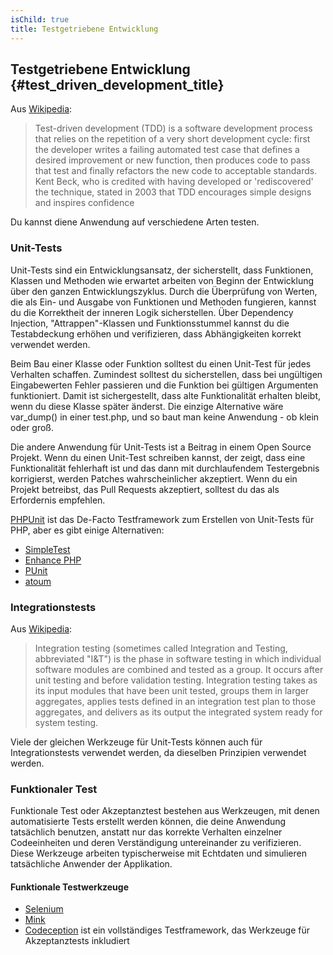 ```yaml
---
isChild: true
title: Testgetriebene Entwicklung
---
```


## Testgetriebene Entwicklung {#test_driven_development_title}

Aus [Wikipedia](http://en.wikipedia.org/wiki/Test-driven_development):

> Test-driven development (TDD) is a software development process that relies on the repetition of a very short development cycle: first the developer writes a failing automated test case that defines a desired improvement or new function, then produces code to pass that test and finally refactors the new code to acceptable standards. Kent Beck, who is credited with having developed or 'rediscovered' the technique, stated in 2003 that TDD encourages simple designs and inspires confidence

Du kannst diene Anwendung auf verschiedene Arten testen.

### Unit-Tests

Unit-Tests sind ein Entwicklungsansatz, der sicherstellt, dass Funktionen, Klassen und Methoden wie erwartet arbeiten von Beginn der Entwicklung über den ganzen Entwicklungszyklus. Durch die Überprüfung von Werten, die als Ein- und Ausgabe von Funktionen und Methoden fungieren, kannst du die Korrektheit der inneren Logik sicherstellen. Über Dependency Injection, "Attrappen"-Klassen und Funktionsstummel kannst du die Testabdeckung erhöhen und verifizieren, dass Abhängigkeiten korrekt verwendet werden.

Beim Bau einer Klasse oder Funktion solltest du einen Unit-Test für jedes Verhalten schaffen. Zumindest solltest du sicherstellen, dass bei ungültigen Eingabewerten Fehler passieren und die Funktion bei gültigen Argumenten funktioniert. Damit ist sichergestellt, dass alte Funktionalität erhalten bleibt, wenn du diese Klasse später änderst. Die einzige Alternative wäre var_dump() in einer test.php, und so baut man keine Anwendung - ob klein oder groß.

Die andere Anwendung für Unit-Tests ist a Beitrag in einem Open Source Projekt. Wenn du einen Unit-Test schreiben kannst, der zeigt, dass eine Funktionalität fehlerhaft ist und das dann mit durchlaufendem Testergebnis korrigierst, werden Patches wahrscheinlicher akzeptiert. Wenn du ein Projekt betreibst, das Pull Requests akzeptiert, solltest du das als Erfordernis empfehlen.

[PHPUnit](http://phpunit.de) ist das De-Facto Testframework zum Erstellen von Unit-Tests für PHP, aber es gibt einige Alternativen:

* [SimpleTest](http://simpletest.org)
* [Enhance PHP](http://www.enhance-php.com/)
* [PUnit](http://punit.smf.me.uk/)
* [atoum](https://github.com/atoum/atoum)

### Integrationstests

Aus [Wikipedia](http://en.wikipedia.org/wiki/Integration_testing):

> Integration testing (sometimes called Integration and Testing, abbreviated "I&T") is the phase in software testing in which individual software modules are combined and tested as a group. It occurs after unit testing and before validation testing. Integration testing takes as its input modules that have been unit tested, groups them in larger aggregates, applies tests defined in an integration test plan to those aggregates, and delivers as its output the integrated system ready for system testing.

Viele der gleichen Werkzeuge für Unit-Tests können auch für Integrationstests verwendet werden, da dieselben Prinzipien verwendet werden.

### Funktionaler Test

Funktionale Test oder Akzeptanztest bestehen aus Werkzeugen, mit denen automatisierte Tests erstellt werden können, die deine Anwendung tatsächlich benutzen, anstatt nur das korrekte Verhalten einzelner Codeeinheiten und deren Verständigung untereinander zu verifizieren. Diese Werkzeuge arbeiten typischerweise mit Echtdaten und simulieren tatsächliche Anwender der Applikation.

#### Funktionale Testwerkzeuge

* [Selenium](http://seleniumhq.com)
* [Mink](http://mink.behat.org)
* [Codeception](http://codeception.com) ist ein vollständiges Testframework, das Werkzeuge für Akzeptanztests inkludiert
